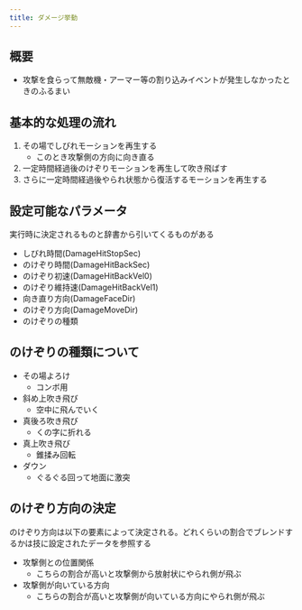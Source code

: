 ```yaml
---
title: ダメージ挙動
---
```


## 概要
* 攻撃を食らって無敵機・アーマー等の割り込みイベントが発生しなかったときのふるまい

## 基本的な処理の流れ
1. その場でしびれモーションを再生する
    * このとき攻撃側の方向に向き直る
1. 一定時間経過後のけぞりモーションを再生して吹き飛ばす
1. さらに一定時間経過後やられ状態から復活するモーションを再生する

## 設定可能なパラメータ
実行時に決定されるものと辞書から引いてくるものがある
* しびれ時間(DamageHitStopSec)
* のけぞり時間(DamageHitBackSec)
* のけぞり初速(DamageHitBackVel0)
* のけぞり維持速(DamageHitBackVel1)
* 向き直り方向(DamageFaceDir)
* のけぞり方向(DamageMoveDir)
* のけぞりの種類

## のけぞりの種類について
* その場よろけ
    * コンボ用
* 斜め上吹き飛び
    * 空中に飛んでいく
* 真後ろ吹き飛び
    * くの字に折れる
* 真上吹き飛び
    * 錐揉み回転
* ダウン
    * ぐるぐる回って地面に激突

## のけぞり方向の決定
のけぞり方向は以下の要素によって決定される。どれくらいの割合でブレンドするかは技に設定されたデータを参照する
* 攻撃側との位置関係
    * こちらの割合が高いと攻撃側から放射状にやられ側が飛ぶ
* 攻撃側が向いている方向
    * こちらの割合が高いと攻撃側が向いている方向にやられ側が飛ぶ
